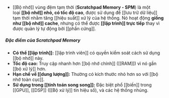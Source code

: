 - [[Bộ nhớ]] vùng đệm tạm thời (**Scratchpad Memory - SPM**) là một loại **[[bộ nhớ]] nhỏ, có tốc độ cao**, được sử dụng để [[lưu trữ dữ liệu]] tạm thời nhằm tăng [[hiệu suất]] xử lý của hệ thống. Nó hoạt động **giống như [[bộ nhớ]] cache**, nhưng có thể được **[[lập trình]] trực tiếp** thay vì được quản lý tự động bởi [[phần cứng]].
##### **Đặc điểm của Scratchpad Memory**
- **Có thể [[lập trình]]:** [[lập trình viên]] có quyền kiểm soát cách sử dụng [[bộ nhớ]] này.  
- **Tốc độ cao:** Truy cập nhanh hơn [[bộ nhớ chính]] ([[RAM]]) vì nó gần [[bộ xử lý]] hơn.  
- **Hạn chế về [[dung lượng]]:** Thường có kích thước nhỏ hơn so với [[bộ nhớ toàn cục]].  
- **Sử dụng trong [[tính toán song song]]:** Đặc biệt phổ [[biến]] trong [[GPU]], [[DSP]] ([[Bộ xử lý]] tín hiệu số), và các hệ thống nhúng.